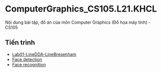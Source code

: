 # ComputerGraphics_CS105.L21.KHCL

Nội dung bài tập, đồ án của môn Computer Graphics (Đồ họa máy tính) - CS105

 ## Tiến trình
- [Lab01-LineDDA-LineBresenham](https://github.com/ndtuan10/ComputerGraphics_CS105.L21.KHCL/tree/main/Lab01-LineDDA-LineBresenham)
- [Face detection](https://github.com/ndtuan10/ComputerGraphics_CS105.L21.KHCL/tree/main/face%20detection)
- [Face recognition](https://github.com/ndtuan10/ComputerGraphics_CS105.L21.KHCL/tree/main/face%20recognition)
